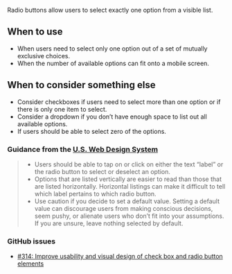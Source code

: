 Radio buttons allow users to select exactly one option from a visible list.

## When to use
- When users need to select only one option out of a set of mutually exclusive choices.
- When the number of available options can fit onto a mobile screen.

## When to consider something else
- Consider checkboxes if users need to select more than one option or if there is only one item to select.
- Consider a dropdown if you don’t have enough space to list out all available options.
- If users should be able to select zero of the options.

### Guidance from the [U.S. Web Design System](https://designsystem.digital.gov/components/form-controls/#radio-buttons)
> - Users should be able to tap on or click on either the text “label” or the radio button to select or deselect an option.
> - Options that are listed vertically are easier to read than those that are listed horizontally. Horizontal listings can make it difficult to tell which label pertains to which radio button.
> - Use caution if you decide to set a default value. Setting a default value can discourage users from making conscious decisions, seem pushy, or alienate users who don’t fit into your assumptions. If you are unsure, leave nothing selected by default.

### GitHub issues
 - [#314: Improve usability and visual design of check box and radio button elements](https://github.com/18f/fec-style/issues/314)
